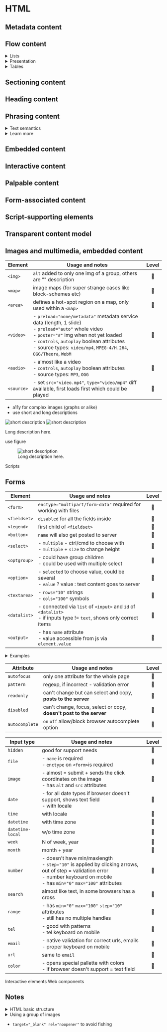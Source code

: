 # HTML

## Metadata content

## Flow content
<details>
<summary>Lists</summary>

```HTML
<!-- start to set the start point -->
<!-- reverser - bool, changes the order -->
<ol start="10" reversed>
  <li></li>
</ol>
```

</details>

<details>
<summary>Presentation</summary>

```HTML
<figure>
  <figcaption>1st or last element inside the figure</figcaption>
</figure>
```

</details>

<details>
<summary>Tables</summary>

```HTML
<!-- by default shrinks to content -->
<table>
  <caption>Always the 1st child</caption>
  <tr>
    <!-- for horizontal expanding, moves right cell, have to delete in html -->
    <td colspan="2"></td>
    <!-- for vertical expanding, moves lower cell in it's own row to right -->
    <td rowspan="2"></td>
  </tr>
</table>
```

</details>

## Sectioning content

## Heading content

## Phrasing content
<details>
<summary>Text semantics</summary>

```HTML
<!-- can cite the e-address also -->
<q cite="https://google.com">Google</q>

<!-- phrasing if contain only phrasing content -->
<ins datetime="2020-09-08">today</ins>
<del datetime="2020-09-07T14:14">yesterday at 14:14</del>

<!-- phrasing always -->
<time datetime="2020-09-06">2 days ago</time>
```

</details>

<details>
<summary>Learn more</summary>

- [Datetime attribute valid values](https://developer.mozilla.org/en-US/docs/Web/HTML/Element/time)

</details>

## Embedded content
## Interactive content
## Palpable content
## Form-associated content
## Script-supporting elements
## Transparent content model

## Images and multimedia, embedded content

|Element|Usage and notes|Level|
|-------|---------------|:---:|
|`<img>`|`alt` added to only one img of a group, others are "" description|:blossom:|
|`<map>`|image maps (for super strange cases like block-schemes etc)|:seedling:|
|`<area>`|defines a hot-spot region on a map, only used within a `<map>`|:seedling:|
|`<video>`|- `preload="none/metadata"` metadata service data (length, 1 slide)<br>- `preload="auto"` whole video<br>- `poster="#"` img when not yet loaded<br> - `controls`, `autoplay` boolean attributes<br>- source types: `video/mp4`, `MPEG-4/H.264`, `OGG/Theora`, `WebM`|:seedling:|
|`<audio>`|- almost like a video<br>- `controls`, `autoplay` boolean attributes<br>- source types: `MP3`, `OGG`|:seedling:|
|`<source>`|- set `src="video.mp4"`, `type="video/mp4"` diff available, first loads first which could be played|:seedling:|

- a11y for complex images (graphs or alike)
- use short and long descriptions
<img src="#" alt="short description" longdesc="#long-desc">
<!--or-->
<img src="#" alt="short description" aria-labelledby="#long-desc">
<p id="long-desc">Long description here.</p>
use figure
<figure>
 <img src="#" alt="short description">
 <figcaption>Long description here.</figcaption>
</figure>

Scripts

## Forms
|Element|Usage and notes|Level|
|-------|---------------|:---:|
|`<form>`|`enctype="multipart/form-data"` required for working with files|:deciduous_tree:|
|`<fieldset>`|`disabled` for all the fields inside|:deciduous_tree:|
|`<legend>`|first child of `<fieldset>`|:deciduous_tree:|
|`<button>`|`name` will also get posted to server|:blossom:|
|`<select>`|- `multiple` - ctrl/cmd to choose with<br>- `multiple` + `size` to change height|:deciduous_tree:|
|`<optgroup>`|- could have group children<br>- could be used with multiple select|:deciduous_tree:|
|`<option>`|- `selected` to choose value, could be several<br>- `value` ? value : text content goes to server|:deciduous_tree:|
|`<textarea>`|- `rows="10"` strings<br>- `cols="100"` symbols|:blossom:|
|`<datalist>`|- connected via `list` of `<input>` and `id` of `<datalist>`<br>- if inputs type != `text`, shows only correct items|:seedling:|
|`<output>`|- has `name` attribute<br>- value accessible from js via `element.value`|:seedling:|

<details>
<summary>Examples</summary>

```HTML
<input type="text" list="browsers" name="browsers">
<datalist id="browsers">
  <option>Google Chrome</option>
  <option>Mozilla Firefox</option>
  <option>Edge</option>
  <option>Opera</option>
</datalist>
```

</details>

|Attribute|Usage and notes|Level|
|---------|---------------|:---:|
|`autofocus`|only one attribute for the whole page|:blossom:|
|`pattern`|regexp, if incorrect - validation error|:deciduous_tree:|
|`readonly`|can't change but can select and copy, **posts to the server**|:blossom:|
|`disabled`|can't change, focus, select or copy, **doesn't post to the server**|:blossom:|
|`autocomplete`|`on` `off` allow/block browser autocomplete option|:blossom:|

|Input type|Usage and notes|Level|
|----------|---------------|:---:|
|`hidden`|good for support needs|:deciduous_tree:|
|`file`|- `name` is required<br>- `enctype` on `<form>`is required|:seedling:|
|`image`|- almost = submit + sends the click coordinates on the image<br>- has `alt` and `src` attributes|:seedling:|
|`date`|- for all date types if browser doesn't support, shows text field<br>- with locale|:seedling:|
|`time`|with locale|:seedling:|
|`datetime`|with time zone|:seedling:|
|`datetime-local`|w/o time zone|:seedling:|
|`week`|N of week, year|:seedling:|
|`month`|month + year|:seedling:|
|`number`|- doesn't have min/maxlength<br>- `step="10"` is applied by clicking arrows, out of step = validation error<br>- number keyboard on mobile<br>- has `min="0"` `max="100"` attributes|:deciduous_tree:|
|`search`|almost like text, in some browsers has a cross|:blossom:|
|`range`|- has `min="0"` `max="100"` `step="10"` attributes<br>- still has no multiple handles|:deciduous_tree:|
|`tel`|- good with patterns<br>- tel keyboard on mobile|:blossom:|
|`email`|- native validation for correct urls, emails<br>- proper keyboard on mobile|:deciduous_tree:|
|`url`|same to `email`|:deciduous_tree:|
|`color`|- opens special pallette with colors<br>- if browser doesn't support = text field|:seedling:|

Interactive elements
Web components

## Notes

<details>
<summary>HTML basic structure</summary>

```HTML
<!doctype html>
<head>
  <meta charset="utf-8">
  <meta name="viewport" content="width=device-width, initial-scale=1">
  <!-- optional: start -->
  <meta name="keywords" content="...">
  <meta name="description" content="...">
  <!-- optional: end -->
  <title>Title</title>
  <link href="#" rel="stylesheet">
</head>
<body>
</body>
```

</details>

<details>
<summary>Using a group of images</summary>

```HTML
<!-- alt added to only one img of a group, others are "" description -->
<img src="./star.png" alt="4 out of 5 stars">
<img src="./star.png" alt="">
<img src="./star.png" alt="">
<img src="./star.png" alt="">
<img src="./star.png" alt="">

<!-- there are also image maps (for super strange cases like block-schemes etc) -->
<!-- consider using tags below -->
<map>
<area>
```

</details>

- `target="_blank" rel="noopener"` to avoid fishing
